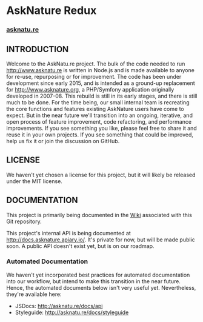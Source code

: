 # AskNature Redux

### [asknatu.re](http://asknatu.re)

## INTRODUCTION

Welcome to the AskNatu.re project.  The bulk of the code needed to run http://www.asknatu.re is written in Node.js and is made available to anyone for re-use, repurposing or for improvement. The code has been under development since early 2015, and is intended as a ground-up replacement for http://www.asknature.org, a PHP/Symfony application originally developed in 2007-08. This rebuild is still in its early stages, and there is still much to be done. For the time being, our small internal team is recreating the core functions and features existing AskNature users have come to expect. But in the near future we'll transition into an ongoing, iterative, and open process of feature improvement, code refactoring, and performance improvements. If you see something you like, please feel free to share it and reuse it in your own projects. If you see something that could be improved, help us fix it or join the discussion on GitHub.

## LICENSE

We haven't yet chosen a license for this project, but it will likely be released under the MIT license.

## DOCUMENTATION

This project is primarily being documented in the [Wiki](https://github.com/AskNature/AN/wiki) associated with this Git repository.

This project's internal API is being documented at http://docs.asknature.apiary.io/. It's private for now, but will be made public soon. A public API doesn't exist yet, but is on our roadmap.

### Automated Documentation

We haven't yet incorporated best practices for automated documentation into our workflow, but intend to make this transition in the near future. Hence, the automated documents below isn't very useful yet. Nevertheless, they're available here:

* JSDocs: http://asknatu.re/docs/api
* Styleguide: http://asknatu.re/docs/styleguide
